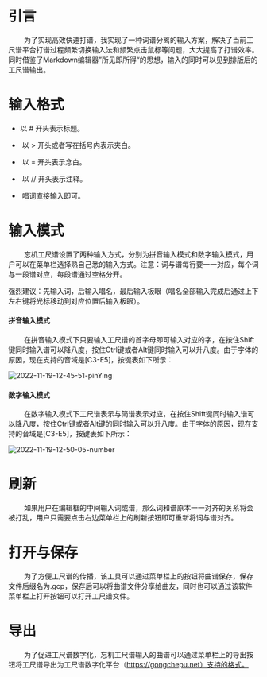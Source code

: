# 引言

        为了实现高效快速打谱，我实现了一种词谱分离的输入方案，解决了当前工尺谱平台打谱过程频繁切换输入法和频繁点击鼠标等问题，大大提高了打谱效率。同时借鉴了Markdown编辑器”所见即所得“的思想，输入的同时可以见到排版后的工尺谱输出。

# 输入格式

- 以 # 开头表示标题。
  
-  以 > 开头或者写在括号内表示夹白。
  
-  以 = 开头表示念白。
  
-  以 // 开头表示注释。
  
-  唱词直接输入即可。
  

# 输入模式

        忘机工尺谱设置了两种输入方式，分别为拼音输入模式和数字输入模式，用户可以在菜单栏选择熟自己悉的输入方式。注意：词与谱每行要一一对应，每个词与一段谱对应，每段谱通过空格分开。

强烈建议：先输入词，后输入唱名，最后输入板眼（唱名全部输入完成后通过上下左右键将光标移动到对应位置后输入板眼）。

#### 拼音输入模式

        在拼音输入模式下只要输入工尺谱的首字母即可输入对应的字，在按住Shift键同时输入谱可以降八度，按住Ctrl键或者Alt键同时输入可以升八度。由于字体的原因，现在支持的音域是[C3-E5]，按键表如下所示：

![2022-11-19-12-45-51-pinYing](https://user-images.githubusercontent.com/44090880/202835235-077e8705-8b28-4f59-a10a-6dfb46fd3ed8.png)


#### 数字输入模式

        在数字输入模式下工尺谱表示与简谱表示对应，在按住Shift键同时输入谱可以降八度，按住Ctrl键或者Alt键的同时输入可以升八度。由于字体的原因，现在支持的音域是[C3-E5]，按键表如下所示：

![2022-11-19-12-50-05-number](https://user-images.githubusercontent.com/44090880/202835241-b4ba9623-bd6d-40f2-a3f5-184a258c129e.png)


# 刷新

        如果用户在编辑框的中间输入词或谱，那么词和谱原本一一对齐的关系将会被打乱，用户只需要点击右边菜单栏上的刷新按钮即可重新将词与谱对齐。

# 打开与保存

        为了方便工尺谱的传播，该工具可以通过菜单栏上的按钮将曲谱保存，保存文件后缀名为.gcp，保存后可以将曲谱文件分享给曲友，同时也可以通过该软件菜单栏上打开按钮可以打开工尺谱文件。

# 导出

        为了促进工尺谱数字化，忘机工尺谱输入的曲谱可以通过菜单栏上的导出按钮将工尺谱导出为工尺谱数字化平台（https://gongchepu.net）支持的格式。
